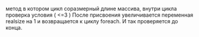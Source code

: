 метод в котором цикл соразмерный длине массива, внутри цикла проверка условия ( <=3 )  После присвоения увеличивается переменная realsize на 1 и возвращается к циклу foreach. И так проверяется до конца.
